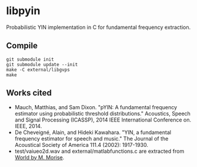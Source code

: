 libpyin
===

Probabilistic YIN implementation in C for fundamental frequency extraction.

Compile
---

```
git submodule init
git submodule update --init
make -C external/libgvps
make
```

Works cited
---

* Mauch, Matthias, and Sam Dixon. "pYIN: A fundamental frequency estimator using probabilistic threshold distributions." Acoustics, Speech and Signal Processing (ICASSP), 2014 IEEE International Conference on. IEEE, 2014.
* De Cheveigné, Alain, and Hideki Kawahara. "YIN, a fundamental frequency estimator for speech and music." The Journal of the Acoustical Society of America 111.4 (2002): 1917-1930.
* test/vaiueo2d.wav and external/matlabfunctions.c are extracted from [World by M. Morise](http://ml.cs.yamanashi.ac.jp/world/).
